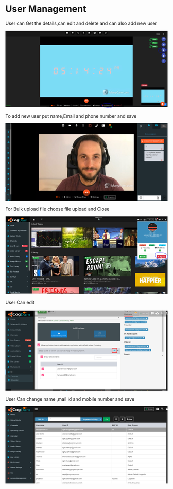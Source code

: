 # User Management

User can Get the details,can edit and delete and can also add new user

![](../.gitbook/assets/image%20%2820%29.png)

To add new user put name,Email and phone number and save

![](../.gitbook/assets/image%20%28142%29.png)

For Bulk upload file choose file upload and Close

![](../.gitbook/assets/image%20%28299%29.png)

User Can edit

![](../.gitbook/assets/image%20%28170%29.png)

User Can change name ,mail id  and mobile number and save

![](../.gitbook/assets/image%20%2899%29.png)



